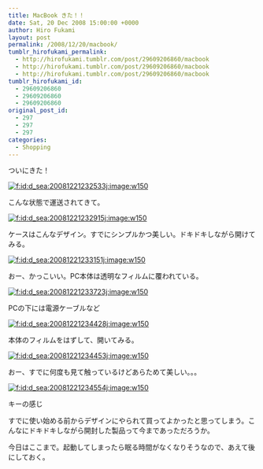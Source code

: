 ```yaml
---
title: MacBook きた！！
date: Sat, 20 Dec 2008 15:00:00 +0000
author: Hiro Fukami
layout: post
permalink: /2008/12/20/macbook/
tumblr_hirofukami_permalink:
  - http://hirofukami.tumblr.com/post/29609206860/macbook
  - http://hirofukami.tumblr.com/post/29609206860/macbook
  - http://hirofukami.tumblr.com/post/29609206860/macbook
tumblr_hirofukami_id:
  - 29609206860
  - 29609206860
  - 29609206860
original_post_id:
  - 297
  - 297
  - 297
categories:
  - Shopping
---
```

<div class="section">
  <p>
    ついにきた！
  </p>
  
  <p>
    <a href="http://f.hatena.ne.jp/d_sea/20081221232533" class="hatena-fotolife" target="_blank"><img src="http://cdn-ak.f.st-hatena.com/images/fotolife/d/d_sea/20081221/20081221232533.jpg?w=150" alt="f:id:d_sea:20081221232533j:image:w150" title="f:id:d_sea:20081221232533j:image:w150" class="hatena-fotolife" data-recalc-dims="1" /></a>
  </p>
  
  <p>
    こんな状態で運送されてきて。
  </p>
  
  <p>
    <a href="http://f.hatena.ne.jp/d_sea/20081221232915" class="hatena-fotolife" target="_blank"><img src="http://cdn-ak.f.st-hatena.com/images/fotolife/d/d_sea/20081221/20081221232915.jpg?w=150" alt="f:id:d_sea:20081221232915j:image:w150" title="f:id:d_sea:20081221232915j:image:w150" class="hatena-fotolife" data-recalc-dims="1" /></a>
  </p>
  
  <p>
    ケースはこんなデザイン。すでにシンプルかつ美しい。ドキドキしながら開けてみる。
  </p>
  
  <p>
    <a href="http://f.hatena.ne.jp/d_sea/20081221233151" class="hatena-fotolife" target="_blank"><img src="http://cdn-ak.f.st-hatena.com/images/fotolife/d/d_sea/20081221/20081221233151.jpg?w=150" alt="f:id:d_sea:20081221233151j:image:w150" title="f:id:d_sea:20081221233151j:image:w150" class="hatena-fotolife" data-recalc-dims="1" /></a>
  </p>
  
  <p>
    おー、かっこいい。PC本体は透明なフィルムに覆われている。
  </p>
  
  <p>
    <a href="http://f.hatena.ne.jp/d_sea/20081221233723" class="hatena-fotolife" target="_blank"><img src="http://cdn-ak.f.st-hatena.com/images/fotolife/d/d_sea/20081221/20081221233723.jpg?w=150" alt="f:id:d_sea:20081221233723j:image:w150" title="f:id:d_sea:20081221233723j:image:w150" class="hatena-fotolife" data-recalc-dims="1" /></a>
  </p>
  
  <p>
    PCの下には電源ケーブルなど
  </p>
  
  <p>
    <a href="http://f.hatena.ne.jp/d_sea/20081221234428" class="hatena-fotolife" target="_blank"><img src="http://cdn-ak.f.st-hatena.com/images/fotolife/d/d_sea/20081221/20081221234428.jpg?w=150" alt="f:id:d_sea:20081221234428j:image:w150" title="f:id:d_sea:20081221234428j:image:w150" class="hatena-fotolife" data-recalc-dims="1" /></a>
  </p>
  
  <p>
    本体のフィルムをはずして、開いてみる。
  </p>
  
  <p>
    <a href="http://f.hatena.ne.jp/d_sea/20081221234453" class="hatena-fotolife" target="_blank"><img src="http://cdn-ak.f.st-hatena.com/images/fotolife/d/d_sea/20081221/20081221234453.jpg?w=150" alt="f:id:d_sea:20081221234453j:image:w150" title="f:id:d_sea:20081221234453j:image:w150" class="hatena-fotolife" data-recalc-dims="1" /></a>
  </p>
  
  <p>
    おー、すでに何度も見て触っているけどあらためて美しい。。。
  </p>
  
  <p>
    <a href="http://f.hatena.ne.jp/d_sea/20081221234554" class="hatena-fotolife" target="_blank"><img src="http://cdn-ak.f.st-hatena.com/images/fotolife/d/d_sea/20081221/20081221234554.jpg?w=150" alt="f:id:d_sea:20081221234554j:image:w150" title="f:id:d_sea:20081221234554j:image:w150" class="hatena-fotolife" data-recalc-dims="1" /></a>
  </p>
  
  <p>
    キーの感じ
  </p>
  
  <p>
    すでに使い始める前からデザインにやられて買ってよかったと思ってしまう。こんなにドキドキしながら開封した製品って今まであっただろうか。
  </p>
  
  <p>
    今日はここまで。起動してしまったら眠る時間がなくなりそうなので、あえて後にしておく。
  </p>
</div>